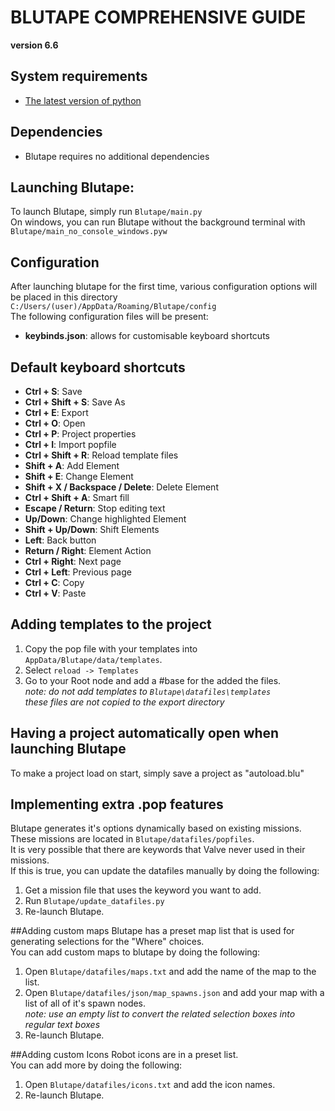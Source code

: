 # BLUTAPE COMPREHENSIVE GUIDE
**version 6.6**

## System requirements
* [The latest version of python](https://www.python.org/)

## Dependencies
* Blutape requires no additional dependencies


## Launching Blutape:
To launch Blutape, simply run `Blutape/main.py`\
On windows, you can run Blutape without the background terminal with `Blutape/main_no_console_windows.pyw`

## Configuration
After launching blutape for the first time, various configuration options will be placed in this directory\
`C:/Users/(user)/AppData/Roaming/Blutape/config`\
The following configuration files will be present:
* **keybinds.json**: allows for customisable keyboard shortcuts

## Default keyboard shortcuts
* **Ctrl + S**: Save
* **Ctrl + Shift + S**: Save As
* **Ctrl + E**: Export
* **Ctrl + O**: Open
* **Ctrl + P**: Project properties
* **Ctrl + I**: Import popfile
* **Ctrl + Shift + R**: Reload template files
* **Shift + A**: Add Element
* **Shift + E**: Change Element
* **Shift + X / Backspace / Delete**: Delete Element
* **Ctrl + Shift + A**: Smart fill
* **Escape / Return**: Stop editing text
* **Up/Down**: Change highlighted Element
* **Shift + Up/Down**: Shift Elements
* **Left**: Back button
* **Return / Right**: Element Action
* **Ctrl + Right**: Next page
* **Ctrl + Left**: Previous page
* **Ctrl + C**: Copy
* **Ctrl + V**: Paste


## Adding templates to the project
1. Copy the pop file with your templates into `AppData/Blutape/data/templates`.
2. Select `reload -> Templates`
3. Go to your Root node and add a #base for the added the files.\
*note: do not add templates to `Blutape\datafiles\templates`*\
*these files are not copied to the export directory*

## Having a project automatically open when launching Blutape
To make a project load on start, simply save a project as "autoload.blu"

## Implementing extra .pop features
Blutape generates it's options dynamically based on existing missions.\
These missions are located in `Blutape/datafiles/popfiles`.\
It is very possible that there are keywords that Valve never used in their missions.\
If this is true, you can update the datafiles manually by doing the following:
1. Get a mission file that uses the keyword you want to add.
2. Run `Blutape/update_datafiles.py`
3. Re-launch Blutape.

##Adding custom maps
Blutape has a preset map list that is used for generating selections for the "Where" choices.\
You can add custom maps to blutape by doing the following:
1. Open `Blutape/datafiles/maps.txt` and add the name of the map to the list.
2. Open `Blutape/datafiles/json/map_spawns.json` and add your map with a list of all of it's spawn nodes.\
*note: use an empty list to convert the related selection boxes into regular text boxes*
3. Re-launch Blutape.

##Adding custom Icons
Robot icons are in a preset list.\
You can add more by doing the following:
1. Open `Blutape/datafiles/icons.txt` and add the icon names.
2. Re-launch Blutape.


